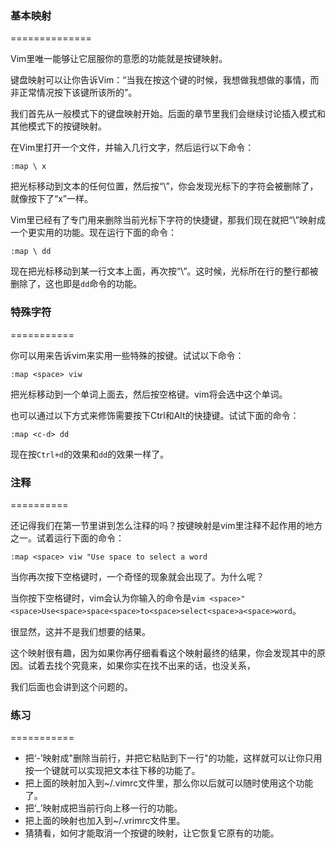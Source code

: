 ### 基本映射
==============

Vim里唯一能够让它屈服你的意愿的功能就是按键映射。

键盘映射可以让你告诉Vim：“当我在按这个键的时候，我想做我想做的事情，而非正常情况按下该键所该所的”。

我们首先从一般模式下的键盘映射开始。后面的章节里我们会继续讨论插入模式和其他模式下的按键映射。
    
在Vim里打开一个文件，并输入几行文字，然后运行以下命令：

`:map \ x`

把光标移动到文本的任何位置，然后按“\”，你会发现光标下的字符会被删除了，就像按下了“x”一样。

Vim里已经有了专门用来删除当前光标下字符的快捷键，那我们现在就把“\”映射成一个更实用的功能。现在运行下面的命令：

`:map \ dd`

现在把光标移动到某一行文本上面，再次按“\”。这时候，光标所在行的整行都被删除了，这也即是`dd`命令的功能。

### 特殊字符
===========

你可以用<keyname>来告诉vim来实用一些特殊的按键。试试以下命令：

`:map <space> viw`

把光标移动到一个单词上面去，然后按空格键。vim将会选中这个单词。
     
也可以通过以下方式来修饰需要按下Ctrl和Alt的快捷键。试试下面的命令：

`:map <c-d> dd`

现在按`Ctrl+d`的效果和`dd`的效果一样了。
     
### 注释
==========

还记得我们在第一节里讲到怎么注释的吗？按键映射是vim里注释不起作用的地方之一。试着运行下面的命令：

`:map <space> viw "Use space to select a word`

当你再次按下空格键时，一个奇怪的现象就会出现了。为什么呢？

当你按下空格键时，vim会认为你输入的命令是`vim <space>"<space>Use<space>space<space>to<space>select<space>a<space>word`。

很显然，这并不是我们想要的结果。

这个映射很有趣，因为如果你再仔细看看这个映射最终的结果，你会发现其中的原因。试着去找个究竟来，如果你实在找不出来的话，也没关系，

我们后面也会讲到这个问题的。

### 练习
===========

- 把‘-’映射成"删除当前行，并把它粘贴到下一行"的功能，这样就可以让你只用按一个键就可以实现把文本往下移的功能了。
- 把上面的映射加入到~/.vimrc文件里，那么你以后就可以随时使用这个功能了。
- 把‘_’映射成把当前行向上移一行的功能。
- 把上面的映射也加入到~/.vrimrc文件里。
- 猜猜看，如何才能取消一个按键的映射，让它恢复它原有的功能。
     
     

